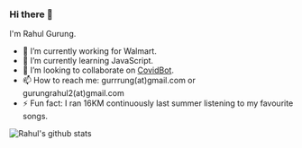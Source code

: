 ### Hi there 👋

I'm Rahul Gurung.

- 🔭 I’m currently working for Walmart.
- 🌱 I’m currently learning JavaScript.
- 👯 I’m looking to collaborate on [CovidBot](https://github.com/Tele-Bots/CovidBot).
- 📫 How to reach me: gurrrung(at)gmail.com or gurungrahul2(at)gmail.com
- ⚡ Fun fact: I ran 16KM continuously last summer listening to my favourite songs.


![Rahul's github stats](https://github-readme-stats.vercel.app/api?username=gurrrung&show_icons=true)
